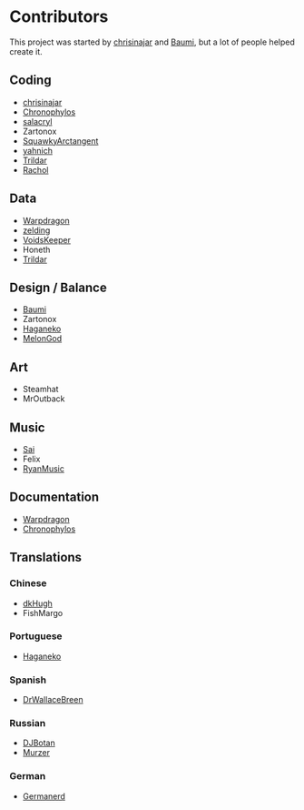 # Contributors
This project was started by [chrisinajar] and [Baumi][Baumi-yt], but a lot of people helped create it.

## Coding
 * [chrisinajar]
 * [Chronophylos]
 * [salacryl]
 * Zartonox
 * [SquawkyArctangent]
 * [yahnich]
 * [Trildar]
 * [Rachol]

## Data
* [Warpdragon]
* [zelding]
* [VoidsKeeper]
* Honeth
* [Trildar]

## Design / Balance
 * [Baumi]
 * Zartonox
 * [Haganeko]
 * [MelonGod]

## Art
 * Steamhat
 * MrOutback
 
## Music
 * [Sai]
 * Felix
 * [RyanMusic]
 
## Documentation
 * [Warpdragon]
 * [Chronophylos]

## Translations

### Chinese
 * [dkHugh]
 * FishMargo

### Portuguese
 * [Haganeko]

### Spanish
 * [DrWallaceBreen]

### Russian
 * [DJBotan]
 * [Murzer]

### German
 * [Germanerd]


[chrisinajar]: https://github.com/chrisinajar "chrisinajar's Github"
[Baumi]: https://github.com/l34Um1 "Baumi's Github"
[Baumi-yt]: https://youtube.com/baumi "Baumi's YouTube"
[salacryl]: https://github.com/salacryl "salacryl's Github"
[Zartonox]: https://github.com/AngelArenaAllstars "I have no Links"
[SquawkyArctangent]: https://github.com/SquawkyArctangent "SquawkyArctangent's Github"
[yahnich]: https://github.com/yahnich "yahnich's Github"
[Haganeko]: https://github.com/Haganeko "Haganeko's Github"
[MelonGod]: https://github.com/MelonGod "MelonGod's Github"
[Steamhat]: https://github.com/AngelArenaAllstars "I have no Links"
[MrOutback]: https://github.com/AngelArenaAllstars "I have no Links"
[Sai]: https://github.com/Sai "Sai's Github"
[Felix]: https://github.com/AngelArenaAllstars "I have no Links"
[RyanMusic]: https://github.com/RyanMusic "RyanMusic's Github"
[Chronophylos]: https://github.com/Chronophylos "Chronophylos' Github"
[dkHugh]: https://github.com/dkHugh "dkHugh's Github"
[FishMargo]: https://github.com/AngelArenaAllstars "I have no Links"
[DrWallaceBreen]: https://github.com/DrWallaceBreen "DrWallaceBreen's Github"
[DJBotan]: https://github.com/DJBotan "DJBotan's Github"
[Murzer]: https://github.com/Murzer "Murzer's Github"
[Germanerd]: https://github.com/Germanerd "Germanerd's Github"
[Chronophylos]: https://github.com/Chronophylos "Chronophylos's Github"
[Trildar]: https://github.com/Trildar "Trildar's Github"
[Rachol]: https://github.com/Rachol "Rachol's Github"
[Warpdragon]: https://github.com/Warpdragon "Warpdragon's Github"
[zelding]: https://github.com/zelding "zelding's Github"
[VoidsKeeper]: https://github.com/VoidsKeeper "VoidsKeeper's Github"
